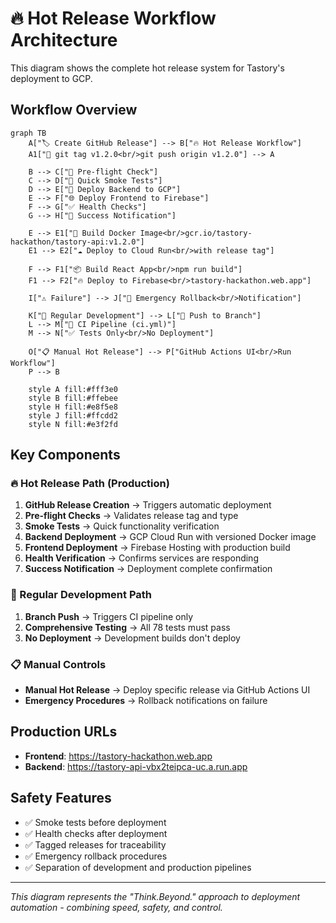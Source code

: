 # 🔥 Hot Release Workflow Architecture

This diagram shows the complete hot release system for Tastory's deployment to GCP.

## Workflow Overview

```mermaid
graph TB
    A["🏷️ Create GitHub Release"] --> B["🔥 Hot Release Workflow"]
    A1["📝 git tag v1.2.0<br/>git push origin v1.2.0"] --> A

    B --> C["🚦 Pre-flight Check"]
    C --> D["🧪 Quick Smoke Tests"]
    D --> E["🚀 Deploy Backend to GCP"]
    E --> F["🌐 Deploy Frontend to Firebase"]
    F --> G["✅ Health Checks"]
    G --> H["🎉 Success Notification"]

    E --> E1["🐳 Build Docker Image<br/>gcr.io/tastory-hackathon/tastory-api:v1.2.0"]
    E1 --> E2["☁️ Deploy to Cloud Run<br/>with release tag"]

    F --> F1["📦 Build React App<br/>npm run build"]
    F1 --> F2["🔥 Deploy to Firebase<br/>tastory-hackathon.web.app"]

    I["⚠️ Failure"] --> J["🚨 Emergency Rollback<br/>Notification"]

    K["🔄 Regular Development"] --> L["📝 Push to Branch"]
    L --> M["🧪 CI Pipeline (ci.yml)"]
    M --> N["✅ Tests Only<br/>No Deployment"]

    O["📋 Manual Hot Release"] --> P["GitHub Actions UI<br/>Run Workflow"]
    P --> B

    style A fill:#fff3e0
    style B fill:#ffebee
    style H fill:#e8f5e8
    style J fill:#ffcdd2
    style N fill:#e3f2fd
```

## Key Components

### 🔥 Hot Release Path (Production)

1. **GitHub Release Creation** → Triggers automatic deployment
2. **Pre-flight Checks** → Validates release tag and type
3. **Smoke Tests** → Quick functionality verification
4. **Backend Deployment** → GCP Cloud Run with versioned Docker image
5. **Frontend Deployment** → Firebase Hosting with production build
6. **Health Verification** → Confirms services are responding
7. **Success Notification** → Deployment complete confirmation

### 🔄 Regular Development Path

1. **Branch Push** → Triggers CI pipeline only
2. **Comprehensive Testing** → All 78 tests must pass
3. **No Deployment** → Development builds don't deploy

### 📋 Manual Controls

- **Manual Hot Release** → Deploy specific release via GitHub Actions UI
- **Emergency Procedures** → Rollback notifications on failure

## Production URLs

- **Frontend**: https://tastory-hackathon.web.app
- **Backend**: https://tastory-api-vbx2teipca-uc.a.run.app

## Safety Features

- ✅ Smoke tests before deployment
- ✅ Health checks after deployment
- ✅ Tagged releases for traceability
- ✅ Emergency rollback procedures
- ✅ Separation of development and production pipelines

---

_This diagram represents the "Think.Beyond." approach to deployment automation - combining speed, safety, and control._
